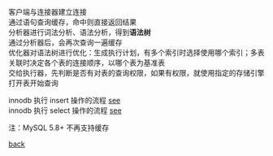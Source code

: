 客户端与连接器建立连接  
通过语句查询缓存，命中则直接返回结果  
分析器进行词法分析、语法分析，得到**语法树**  
通过分析器后，会再次查询一遍缓存  
优化器对语法树进行优化：生成执行计划，有多个索引时选择使用哪个索引；多表关联时决定各个表的连接顺序，以哪个表为基准表  
交给执行器，先判断是否有对表的查询权限，如果有权限，就使用指定的存储引擎打开表开始查询  

innodb 执行 insert 操作的流程 [see](7/1.md)  
innodb 执行 select 操作的流程 [see](7/2.md)  

注：MySQL 5.8+ 不再支持缓存  

[back](../12.md)  